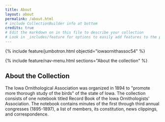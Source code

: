 ```yaml
---
title: About
layout: about
permalink: /about.html
# include CollectionBuilder info at bottom
credits: true
# Edit the markdown on in this file to describe your collection
# Look in _includes/feature for options to easily add features to the page
---
```


{% include feature/jumbotron.html objectid="iowaornithassoc54" %} 

{% include feature/nav-menu.html sections="About the collection" %}

## About the Collection

The Iowa Ornithological Association was organized in 1894 to "promote more thorough study of the birds" of the state of Iowa. The collection consists of one notebook titled Record Book of the Iowa Ornithologists' Association. The notebook contains minutes of the first through third annual congresses (1895-1897), a list of members, its constitution, news clippings, and correspondence.
